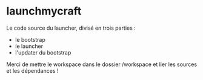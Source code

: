 # launchmycraft

Le code source du launcher, divisé en trois parties :

 * le bootstrap
 * le launcher
 * l'updater du bootstrap
 
Merci de mettre le workspace dans le dossier /workspace et lier les sources et les dépendances !
